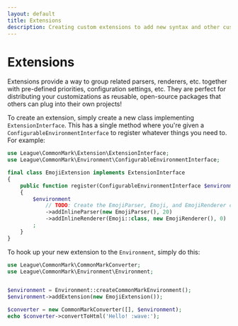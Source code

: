 ```yaml
---
layout: default
title: Extensions
description: Creating custom extensions to add new syntax and other custom functionality
---
```


Extensions
==========

Extensions provide a way to group related parsers, renderers, etc. together with pre-defined priorities, configuration settings, etc.  They are perfect for distributing your customizations as reusable, open-source packages that others can plug into their own projects!

To create an extension, simply create a new class implementing `ExtensionInterface`.  This has a single method where you're given a `ConfigurableEnvironmentInterface` to register whatever things you need to. For example:

```php
use League\CommonMark\Extension\ExtensionInterface;
use League\CommonMark\Environment\ConfigurableEnvironmentInterface;

final class EmojiExtension implements ExtensionInterface
{
    public function register(ConfigurableEnvironmentInterface $environment)
    {
        $environment
            // TODO: Create the EmojiParser, Emoji, and EmojiRenderer classes
            ->addInlineParser(new EmojiParser(), 20)
            ->addInlineRenderer(Emoji::class, new EmojiRenderer(), 0)
        ;
    }
}
```

To hook up your new extension to the `Environment`, simply do this:

```php
use League\CommonMark\CommonMarkConverter;
use League\CommonMark\Environment\Environment;


$environment = Environment::createCommonMarkEnvironment();
$environment->addExtension(new EmojiExtension());

$converter = new CommonMarkConverter([], $environment);
echo $converter->convertToHtml('Hello! :wave:');
```
